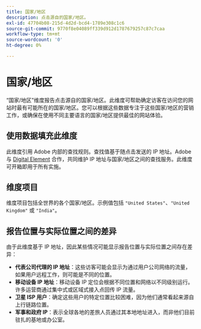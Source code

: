 ```yaml
---
title: 国家/地区
description: 点击源自的国家/地区。
exl-id: 47704b08-215d-4d2d-bcd4-1789e308c1c6
source-git-commit: 9770f8e04089ff339d912d1787679257c87c7caa
workflow-type: tm+mt
source-wordcount: '0'
ht-degree: 0%

---
```


# 国家/地区

“国家/地区”维度报告点击源自的国家/地区。此维度可帮助确定访客在访问您的网站时最有可能所在的国家/地区。您可以根据这些数据专注于这些国家/地区的营销工作，或确保在使用不同主要语言的国家/地区提供最佳的网站体验。

## 使用数据填充此维度

此维度引用 Adobe 内部的查找规则。查找值基于随点击发送的 IP 地址。Adobe 与 [Digital Element](https://www.digitalelement.com/) 合作，共同维护 IP 地址与国家/地区之间的查找服务。此维度可开箱即用于所有实施。

## 维度项目

维度项目包括全世界的各个国家/地区。示例值包括 `"United States"`、`"United Kingdom"` 或 `"India"`。

## 报告位置与实际位置之间的差异

由于此维度基于 IP 地址，因此某些情况可能显示报告位置与实际位置之间存在差异：

* **代表公司代理的 IP 地址**：这些访客可能会显示为通过用户公司网络的流量，如果用户远程工作，则可能是不同的位置。
* **移动设备 IP 地址**：移动设备 IP 定位会根据不同位置和网络以不同级别运行。许多运营商通过集中式或区域式接入点回传 IP 流量。
* **卫星 ISP 用户**：确定这些用户的特定位置比较困难，因为他们通常看起来源自上行链路位置。
* **军事和政府 IP**：表示全球各地的差旅人员通过其本地地址进入，而非他们目前驻扎的基地或办公室。
